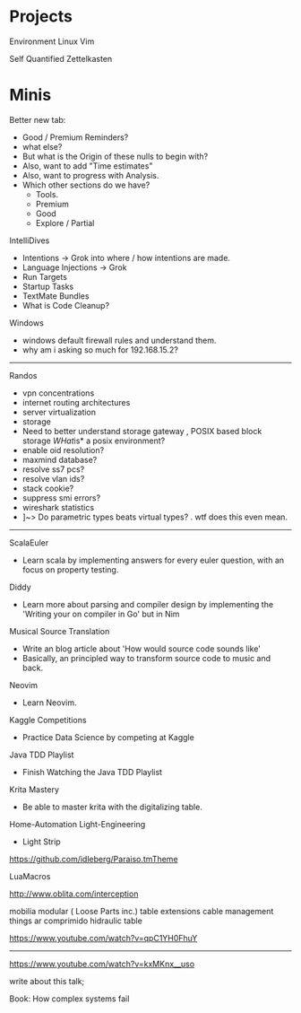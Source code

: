 # Projects

Environment
    Linux
    Vim

Self
    Quantified
    Zettelkasten

# Minis

Better new tab:

* Good / Premium Reminders?
* what else?
* But what is the Origin of these nulls to begin with?
* Also, want to add "Time estimates"
* Also, want to progress with Analysis.
* Which other sections do we have?
  * Tools.
  * Premium
  * Good
  * Explore / Partial
  
IntelliDives

* Intentions -> Grok into where / how intentions are made.
* Language Injections -> Grok
* Run Targets
* Startup Tasks
* TextMate Bundles
* What is Code Cleanup?

Windows

* windows default firewall rules and understand them.
* why am i asking so much for 192.168.15.2?

___

Randos

* vpn concentrations
* internet routing architectures
* server virtualization
* storage
* Need to better understand storage gateway , POSIX based block storage
*WHat*is* a posix environment?
* enable oid resolution?
* maxmind database?
* resolve ss7 pcs?
* resolve vlan ids?
* stack cookie?
* suppress smi errors?
* wireshark statistics
* ]~> Do parametric types beats virtual types? . wtf does this even mean.


___

ScalaEuler

* Learn scala by implementing answers for every euler question, with an focus on property testing.

Diddy

* Learn more about parsing and compiler design by implementing the 'Writing your on compiler in Go' but in Nim

Musical Source Translation

* Write an blog article about 'How would source code sounds like'
* Basically, an principled way to transform source code to music and back.

Neovim

* Learn Neovim.

Kaggle Competitions

* Practice Data Science by competing at Kaggle

Java TDD Playlist

* Finish Watching the Java TDD Playlist

Krita Mastery

* Be able to master krita with the digitalizing table.



Home-Automation
Light-Engineering

* Light Strip


<https://github.com/idleberg/Paraiso.tmTheme>


LuaMacros

<http://www.oblita.com/interception>



mobilia modular ( Loose Parts inc.)
table extensions
cable management things
ar comprimido
hidraulic table


<https://www.youtube.com/watch?v=qpC1YH0FhuY>

___

<https://www.youtube.com/watch?v=kxMKnx__uso>

write about this talk;

Book: How complex systems fail

